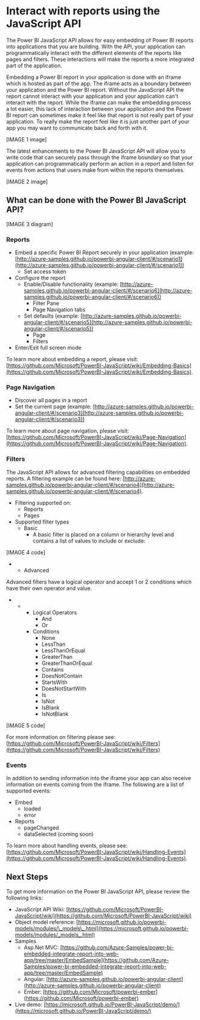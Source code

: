 <properties
   pageTitle="Interact with reports using the JavaScript API"
   description="Power BI Embedded, interact with reports using the JavaScript API"
   services="power-bi-embedded"
   documentationCenter=""
   authors="minewiskan"
   manager="NA"
   editor=""
   tags=""/>
<tags
   ms.service="power-bi-embedded"
   ms.devlang="NA"
   ms.topic="hero-article"
   ms.tgt_pltfrm="NA"
   ms.workload="powerbi"
   ms.date="08/26/2016"
   ms.author="owend"/>

# Interact with reports using the JavaScript API

The Power BI JavaScript API allows for easy embedding of Power BI reports into applications that you are building. With the API, your application can programmatically interact with the different elements of the reports like pages and filters. These interactions will make the reports a more integrated part of the application.

Embedding a Power BI report in your application is done with an iframe which is hosted as part of the app. The iframe acts as a boundary between your application and the Power BI report. Without the JavaScript API the report cannot interact with your application and your application can&#39;t interact with the report. While the iframe can make the embedding process a lot easier, this lack of interaction between your application and the Power BI report can sometimes make it feel like that report is not really part of your application. To really make the report feel like it is just another part of your app you may want to communicate back and forth with it.

[IMAGE 1 image]

The latest enhancements to the Power BI JavaScript API will allow you to write code that can securely pass through the iframe boundary so that your application can programmatically perform an action in a report and listen for events from actions that users make from within the reports themselves.

[IMAGE 2 image]

## What can be done with the Power BI JavaScript API?

[IMAGE 3 diagram]

### Reports

- Embed a specific Power BI Report securely in your application (example: [http://azure-samples.github.io/powerbi-angular-client/#/scenario1](http://azure-samples.github.io/powerbi-angular-client/#/scenario1))
  - Set access token
- Configure the report
  - Enable/Disable functionality (example: [http://azure-samples.github.io/powerbi-angular-client/#/scenario6](http://azure-samples.github.io/powerbi-angular-client/#/scenario6))
    - Filter Pane
    - Page Navigation tabs
  - Set defaults (example: [http://azure-samples.github.io/powerbi-angular-client/#/scenario5](http://azure-samples.github.io/powerbi-angular-client/#/scenario5))
    - Page
    - Filters
- Enter/Exit full screen mode

To learn more about embedding a report, please visit: [https://github.com/Microsoft/PowerBI-JavaScript/wiki/Embedding-Basics](https://github.com/Microsoft/PowerBI-JavaScript/wiki/Embedding-Basics).

### Page Navigation

- Discover all pages in a report
- Set the current page (example: [http://azure-samples.github.io/powerbi-angular-client/#/scenario3](http://azure-samples.github.io/powerbi-angular-client/#/scenario3))

To learn more about page navigation, please visit: [https://github.com/Microsoft/PowerBI-JavaScript/wiki/Page-Navigation](https://github.com/Microsoft/PowerBI-JavaScript/wiki/Page-Navigation).

### Filters

The JavaScript API allows for advanced filtering capabilities on embedded reports. A filtering example can be found here: [http://azure-samples.github.io/powerbi-angular-client/#/scenario4](http://azure-samples.github.io/powerbi-angular-client/#/scenario4).

- Filtering supported on:
  - Reports
  - Pages
- Supported filter types
  - Basic
    - A basic filter is placed on a column or hierarchy level and contains a list of values to include or exclude:

[IMAGE 4 code]

-
  - Advanced

Advanced filters have a logical operator and accept 1 or 2 conditions which have their own operator and value.

-
  -
    - Logical Operators
      - And
      - Or
    - Conditions
      - None
      - LessThan
      - LessThanOrEqual
      - GreaterThan
      - GreaterThanOrEqual
      - Contains
      - DoesNotContain
      - StartsWith
      - DoesNotStartWith
      - Is
      - IsNot
      - IsBlank
      - IsNotBlank

[IMAGE 5 code]

For more information on filtering please see: [https://github.com/Microsoft/PowerBI-JavaScript/wiki/Filters](https://github.com/Microsoft/PowerBI-JavaScript/wiki/Filters)

### Events

In addition to sending information into the iframe your app can also receive information on events coming from the iframe. The following are a list of supported events:

- Embed
  - loaded
  - error
- Reports
  - pageChanged
  - dataSelected (coming soon)

To learn more about handling events, please see: [https://github.com/Microsoft/PowerBI-JavaScript/wiki/Handling-Events](https://github.com/Microsoft/PowerBI-JavaScript/wiki/Handling-Events).

## Next Steps

To get more information on the Power BI JavaScript API, please review the following links:

- JavaScript API Wiki: [https://github.com/Microsoft/PowerBI-JavaScript/wiki](https://github.com/Microsoft/PowerBI-JavaScript/wiki)
- Object model reference: [https://microsoft.github.io/powerbi-models/modules/\_models\_.html](https://microsoft.github.io/powerbi-models/modules/_models_.html)
- Samples
  - Asp.Net MVC: [https://github.com/Azure-Samples/power-bi-embedded-integrate-report-into-web-app/tree/master/EmbedSample](https://github.com/Azure-Samples/power-bi-embedded-integrate-report-into-web-app/tree/master/EmbedSample)
  - Angular: [http://azure-samples.github.io/powerbi-angular-client](http://azure-samples.github.io/powerbi-angular-client)
  - Ember: [https://github.com/Microsoft/powerbi-ember](https://github.com/Microsoft/powerbi-ember)
- Live demo: [https://microsoft.github.io/PowerBI-JavaScript/demo/](https://microsoft.github.io/PowerBI-JavaScript/demo/)
